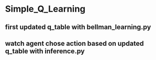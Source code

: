 # Simple_Q_Learning

## first updated q_table with bellman_learning.py

## watch agent chose action based on updated q_table with inference.py
